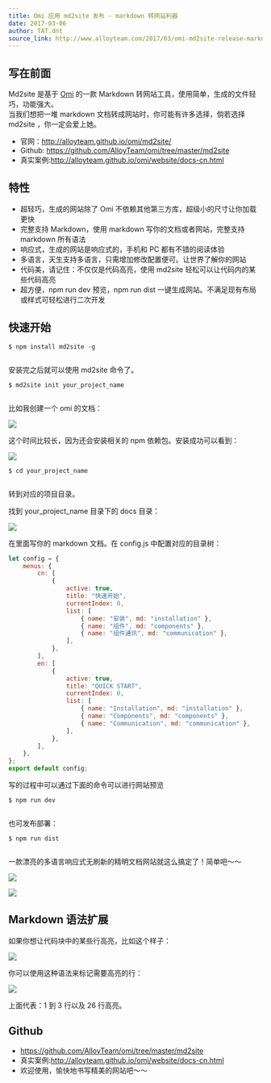 ```yaml
---
title: Omi 应用 md2site 发布 - markdown 转网站利器
date: 2017-03-06
author: TAT.dnt
source_link: http://www.alloyteam.com/2017/03/omi-md2site-release-markdown-go-web-site-tool/
---
```


<!-- {% raw %} - for jekyll -->

## 写在前面

Md2site 是基于 [Omi](https://github.com/AlloyTeam/omi) 的一款 Markdown 转网站工具，使用简单，生成的文件轻巧，功能强大。  
当我们想把一堆 markdown 文档转成网站时，你可能有许多选择，倘若选择 md2site ，你一定会爱上她。

-   官网：<http://alloyteam.github.io/omi/md2site/>
-   Github: <https://github.com/AlloyTeam/omi/tree/master/md2site>
-   真实案例:<http://alloyteam.github.io/omi/website/docs-cn.html>

## 特性

-   超轻巧，生成的网站除了 Omi 不依赖其他第三方库，超级小的尺寸让你加载更快
-   完整支持 Markdown，使用 markdown 写你的文档或者网站，完整支持 markdown 所有语法
-   响应式，生成的网站是响应式的，手机和 PC 都有不错的阅读体验
-   多语言，天生支持多语言，只需增加修改配置便可。让世界了解你的网站
-   代码美，请记住：不仅仅是代码高亮，使用 md2site 轻松可以让代码内的某些代码高亮
-   超方便，npm run dev 预览，npm run dist 一键生成网站。不满足现有布局或样式可轻松进行二次开发

## 快速开始

    $ npm install md2site -g
     

安装完之后就可以使用 md2site 命令了。

    $ md2site init your_project_name
     

比如我创建一个 omi 的文档：

![](http://images2015.cnblogs.com/blog/105416/201703/105416-20170306125028469-1292183468.png)

这个时间比较长，因为还会安装相关的 npm 依赖包。安装成功可以看到：

![](http://images2015.cnblogs.com/blog/105416/201703/105416-20170306125105234-1733626893.png)

    $ cd your_project_name
     

转到对应的项目目录。

找到 your_project_name 目录下的 docs 目录：

![](http://images2015.cnblogs.com/blog/105416/201703/105416-20170306125123063-1498730937.png)

在里面写你的 markdown 文档。在 config.js 中配置对应的目录树：

```javascript
let config = {
    menus: {
        cn: [
            {
                active: true,
                title: "快速开始",
                currentIndex: 0,
                list: [
                    { name: "安装", md: "installation" },
                    { name: "组件", md: "components" },
                    { name: "组件通讯", md: "communication" },
                ],
            },
        ],
        en: [
            {
                active: true,
                title: "QUICK START",
                currentIndex: 0,
                list: [
                    { name: "Installation", md: "installation" },
                    { name: "Components", md: "components" },
                    { name: "Communication", md: "communication" },
                ],
            },
        ],
    },
};
export default config;
```

写的过程中可以通过下面的命令可以进行网站预览

    $ npm run dev
     

也可发布部署：

    $ npm run dist
     

一款漂亮的多语言响应式无刷新的精明文档网站就这么搞定了！简单吧～～

![](http://images2015.cnblogs.com/blog/105416/201703/105416-20170306125633969-867005358.png)

![](http://images2015.cnblogs.com/blog/105416/201703/105416-20170306125639469-340450991.png)

## Markdown 语法扩展

如果你想让代码块中的某些行高亮，比如这个样子：

![](http://images2015.cnblogs.com/blog/105416/201703/105416-20170306125132563-920645893.png)

你可以使用这种语法来标记需要高亮的行：

![](http://images2015.cnblogs.com/blog/105416/201703/105416-20170306125137750-1566013213.png)

上面代表：1 到 3 行以及 26 行高亮。

## Github

-   <https://github.com/AlloyTeam/omi/tree/master/md2site>
-   真实案例:<http://alloyteam.github.io/omi/website/docs-cn.html>
-   欢迎使用，愉快地书写精美的网站吧～～

<!-- {% endraw %} - for jekyll -->